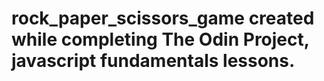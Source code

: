 # rock_paper_scissors_game created while completing The Odin Project, javascript fundamentals lessons.
